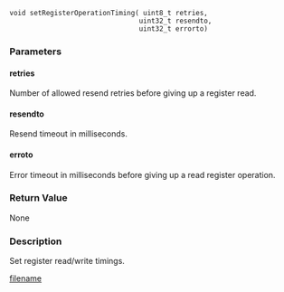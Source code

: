 


```clike
void setRegisterOperationTiming( uint8_t retries, 
                                uint32_t resendto, 
                                uint32_t errorto)
```

### Parameters

#### retries
Number of allowed resend retries before giving up a register read.

#### resendto
Resend timeout in milliseconds.

#### erroto
Error timeout in milliseconds before giving up a read register operation.


### Return Value
None

### Description
Set register read/write timings.




[filename](./bottom_copyright.md ':include')